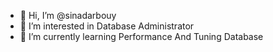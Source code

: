 - 👋 Hi, I’m @sinadarbouy
- 👀 I’m interested in Database Administrator
- 🌱 I’m currently learning Performance And Tuning Database
 

<!---
sinadarbouy/sinadarbouy is a ✨ special ✨ repository because its `README.md` (this file) appears on your GitHub profile.
You can click the Preview link to take a look at your changes.
--->
